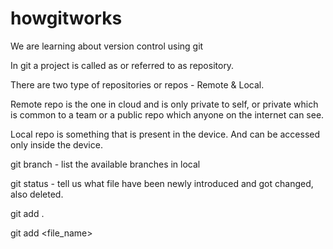 # howgitworks

We are learning about version control using git

In git a project is called as or referred to as repository.

There are two type of repositories or repos - Remote & Local.

Remote repo is the one in cloud and is only private to self, or private which is common to a team or a public repo which anyone on the internet can see.

Local repo is something that is present in the device. And can be accessed only inside the device.

git branch - list the available branches in local

git status - tell us what file have been newly introduced and got changed, also deleted.

git add .

git add <file_name>
